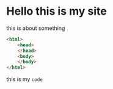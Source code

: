 # Hello this is my site
this is about something
```html
<html>
    <head>
    </head>
    <body>
    </body>
</html>
```
this is my `code`